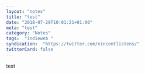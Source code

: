 ```yaml
---
layout: "notes"
title: "test"
date: "2018-07-29T10:01:21+01:00"
meta: "test"
category: "Notes"
tags:  "indieweb "
syndication:  "https://twitter.com/vincentlistens/"
twitterCard: false
---
```

test
